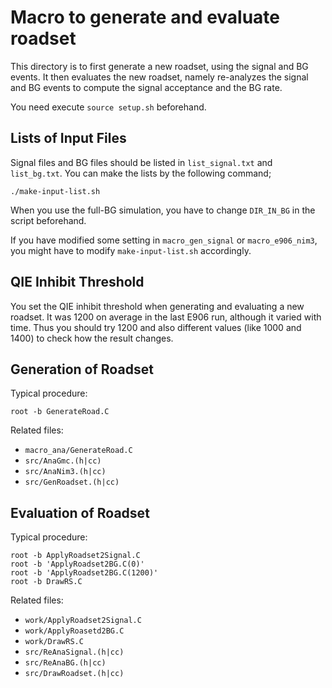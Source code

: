 # Macro to generate and evaluate roadset

This directory is to first generate a new roadset, using the signal and BG events.
It then evaluates the new roadset, namely re-analyzes the signal and BG events to compute the signal acceptance and the BG rate.

You need execute `source setup.sh` beforehand.


## Lists of Input Files

Signal files and BG files should be listed in `list_signal.txt` and `list_bg.txt`.
You can make the lists by the following command;

```
./make-input-list.sh
```

When you use the full-BG simulation, you have to change `DIR_IN_BG` in the script beforehand.

If you have modified some setting in `macro_gen_signal` or `macro_e906_nim3`, you might have to modify `make-input-list.sh` accordingly.


## QIE Inhibit Threshold

You set the QIE inhibit threshold when generating and evaluating a new roadset.
It was 1200 on average in the last E906 run, although it varied with time.
Thus you should try 1200 and also different values (like 1000 and 1400) to check how the result changes.


## Generation of Roadset

Typical procedure:

```
root -b GenerateRoad.C
```

Related files:
* `macro_ana/GenerateRoad.C`
* `src/AnaGmc.(h|cc)`
* `src/AnaNim3.(h|cc)`
* `src/GenRoadset.(h|cc)`


## Evaluation of Roadset

Typical procedure:

```
root -b ApplyRoadset2Signal.C
root -b 'ApplyRoadset2BG.C(0)'
root -b 'ApplyRoadset2BG.C(1200)'
root -b DrawRS.C
```

Related files:
* `work/ApplyRoadset2Signal.C`
* `work/ApplyRoasetd2BG.C`
* `work/DrawRS.C`
* `src/ReAnaSignal.(h|cc)`
* `src/ReAnaBG.(h|cc)`
* `src/DrawRoadset.(h|cc)`


